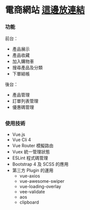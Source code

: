 # 電商網站 [這邊放連結](httpery/#/)

### 功能
前台：
* 產品展示
* 產品收藏
* 加入購物車
* 搜尋產品及分類
* 下單結帳

後台：
* 產品管理
* 訂單列表管理
* 優惠碼管理
##
### 使用技術
* Vue.js
* Vue Cli 4
* Vue Router 模擬路由
* Vuex 統一管理狀態
* ESLint 程式碼管理
* Bootstrap 4 及 SCSS 的應用
* 第三方 Plugin 的運用
  * vue-axios
  * vue-awesome-swiper
  * vue-loading-overlay
  * vee-validate
  * aos
  * clipboard

